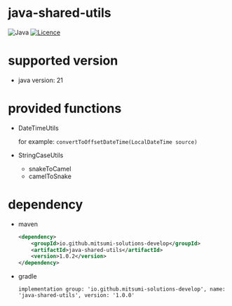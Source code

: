 # java-shared-utils

![Java](https://img.shields.io/badge/java-%23ED8B00.svg?style=for-the-badge&logo=openjdk&logoColor=white) [![Licence](https://img.shields.io/github/license/Ileriayo/markdown-badges?style=for-the-badge)](./LICENSE)

# supported version

- java version: 21

# provided functions

- DateTimeUtils

  for example: `convertToOffsetDateTime(LocalDateTime source)`

- StringCaseUtils
  - snakeToCamel
  - camelToSnake

# dependency

- maven

  ```xml
  <dependency>
      <groupId>io.github.mitsumi-solutions-develop</groupId>
      <artifactId>java-shared-utils</artifactId>
      <version>1.0.2</version>
  </dependency>
  ```

- gradle

  ```
  implementation group: 'io.github.mitsumi-solutions-develop', name: 'java-shared-utils', version: '1.0.0'
  ```
